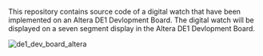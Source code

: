 This repository contains source code of a digital watch that have been implemented on an Altera DE1 Devlopment Board.
The digital watch will be displayed on a seven segment display in the Altera DE1 Devlopment Board.

 



![de1_dev_board_altera](https://github.com/OussamaElkihel/FPGA-DigitalWatch/assets/129800481/3603b929-4152-498c-ab4d-7f1ffc055a71)
